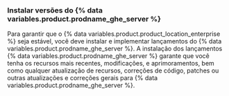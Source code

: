 ### Instalar versões do {% data variables.product.prodname_ghe_server %}

Para garantir que o {% data variables.product.product_location_enterprise %} seja estável, você deve instalar e implementar lançamentos do {% data variables.product.prodname_ghe_server %}. A instalação dos lançamentos {% data variables.product.prodname_ghe_server %} garante que você tenha os recursos mais recentes, modificações, e aprimoramentos, bem como qualquer atualização de recursos, correções de código, patches ou outras atualizações e correções gerais para {% data variables.product.prodname_ghe_server %}.
